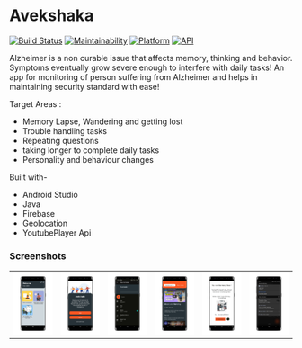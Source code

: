 # Avekshaka


[![Build Status](https://travis-ci.org/rob729/News-Feed.svg?branch=master)](https://travis-ci.org/rob729/News-Feed)
[![Maintainability](https://api.codeclimate.com/v1/badges/3cf040d355cfa3d4c3a4/maintainability)](https://codeclimate.com/github/rob729/News/maintainability)
[![Platform](https://img.shields.io/badge/platform-android-blue.svg)](http://developer.android.com/index.html)
[![API](https://img.shields.io/badge/API-20%2B-blue.svg?style=flat)](https://android-arsenal.com/api?level=20)

Alzheimer is a non curable issue that affects memory, thinking and behavior. Symptoms eventually grow severe enough to interfere with daily tasks!
An app for monitoring of person suffering from Alzheimer and helps in maintaining security standard with ease!

Target Areas :
- Memory Lapse, Wandering and getting lost
- Trouble handling tasks
- Repeating questions
- taking longer to complete daily tasks
- Personality and behaviour changes



Built with-
- Android Studio
- Java
- Firebase
- Geolocation
- YoutubePlayer Api

 
 ### Screenshots

      

<table>
        <tr>
           <td><img src = "https://github.com/Ishita03-Singh/Avekshaka/blob/master/avekshaka%20snapshots/1656184285606_100.PNG"  width="330"></td>
               <td><img src = "https://github.com/Ishita03-Singh/Avekshaka/blob/master/avekshaka%20snapshots/1656184460448_100.PNG" width="330"></td>
           <td><img src = "https://github.com/Ishita03-Singh/Avekshaka/blob/master/avekshaka%20snapshots/1656184295143_100.PNG"  width="330"></td>
           <td><img src = "https://github.com/Ishita03-Singh/Avekshaka/blob/master/avekshaka%20snapshots/1656184303090_100.PNG"  width="330"></td>
           <td><img src = "https://github.com/Ishita03-Singh/Avekshaka/blob/master/avekshaka%20snapshots/1656184313644_100.PNG" width="330"></td> 
         <td><img src = "https://github.com/Ishita03-Singh/Avekshaka/blob/master/avekshaka%20snapshots/1656184337942_100.PNG" width="330"></td>
            
        

</table>  


